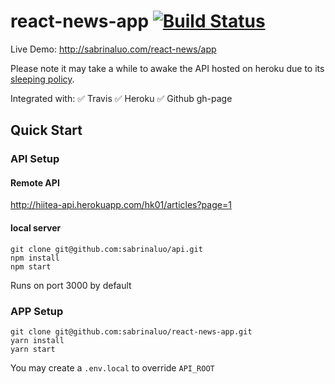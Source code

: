 # react-news-app [![Build Status](https://travis-ci.org/sabrinaluo/react-news-app.svg?branch=master)](https://travis-ci.org/sabrinaluo/react-news-app)

Live Demo: http://sabrinaluo.com/react-news/app

Please note it may take a while to awake the API hosted on heroku due to its [sleeping policy](https://devcenter.heroku.com/articles/free-dyno-hours#dyno-sleeping).

Integrated with:
:white_check_mark: Travis
:white_check_mark: Heroku
:white_check_mark: Github gh-page

## Quick Start
### API Setup
#### Remote API
http://hiitea-api.herokuapp.com/hk01/articles?page=1

#### local server
```
git clone git@github.com:sabrinaluo/api.git
npm install
npm start
```
Runs on port 3000 by default

### APP Setup
```
git clone git@github.com:sabrinaluo/react-news-app.git
yarn install
yarn start
```
You may create a `.env.local` to override `API_ROOT`